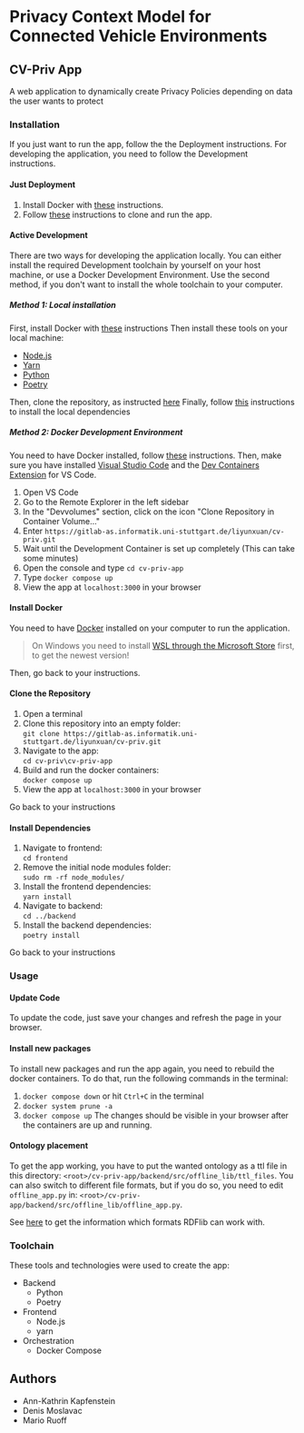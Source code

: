 # Privacy Context Model for Connected Vehicle Environments

## CV-Priv App
A web application to dynamically create Privacy Policies depending on data the user wants to protect

### Installation
If you just want to run the app, follow the the Deployment instructions.
For developing the application, you need to follow the Development instructions.

#### Just Deployment
1. Install Docker with [these](#install-docker) instructions.
2. Follow [these](#clone-the-repository) instructions to clone and run the app.

#### Active Development
There are two ways for developing the application locally. You can either install the required Development toolchain by yourself on your host machine, or use a Docker Development Environment. Use the second method, if you don't want to install the whole toolchain to your computer.

##### Method 1: Local installation
First, install Docker with [these](#install-docker) instructions
Then install these tools on your local machine:
- [Node.js](https://nodejs.org/en/)
- [Yarn](https://yarnpkg.com/)
- [Python](https://www.python.org/)
- [Poetry](https://python-poetry.org/)

Then, clone the repository, as instructed [here](#clone-the-repository)
Finally, follow [this](#install-dependencies) instructions to install the local dependencies

##### Method 2: Docker Development Environment
You need to have Docker installed, follow [these](#install-docker) instructions.
Then, make sure you have installed [Visual Studio Code](https://code.visualstudio.com/)
and the [Dev Containers Extension](https://marketplace.visualstudio.com/items?itemName=ms-vscode-remote.remote-containers) for VS Code.

1. Open VS Code
2. Go to the Remote Explorer in the left sidebar
3. In the "Devvolumes" section, click on the icon "Clone Repository in Container Volume..."
4. Enter `https://gitlab-as.informatik.uni-stuttgart.de/liyunxuan/cv-priv.git`
5. Wait until the Development Container is set up completely (This can take some minutes)
6. Open the console and type `cd cv-priv-app`
7. Type `docker compose up`
8. View the app at `localhost:3000` in your browser

#### Install Docker
You need to have [Docker](https://www.docker.com/) installed on your computer to run the application.
> On Windows you need to install [WSL through the Microsoft Store](https://apps.microsoft.com/store/detail/windows-subsystem-for-linux/9P9TQF7MRM4R) first, to get the newest version!

Then, go back to your instructions.

#### Clone the Repository
1. Open a terminal
2. Clone this repository into an empty folder:<br>
`git clone https://gitlab-as.informatik.uni-stuttgart.de/liyunxuan/cv-priv.git
`
3. Navigate to the app:<br>
`cd cv-priv\cv-priv-app`
4. Build and run the docker containers:<br>
`docker compose up`
5. View the app at `localhost:3000` in your browser

Go back to your instructions

#### Install Dependencies
1. Navigate to frontend:<br>
`cd frontend`
2. Remove the initial node modules folder:<br>
`sudo rm -rf node_modules/`
3. Install the frontend dependencies:<br>
`yarn install`
4. Navigate to backend:<br>
`cd ../backend`
5. Install the backend dependencies:<br>
`poetry install`

Go back to your instructions

### Usage
#### Update Code
To update the code, just save your changes and refresh the page in your browser.

#### Install new packages
To install new packages and run the app again, you need to rebuild the docker containers. To do that, run the following commands in the terminal:
1. `docker compose down` or hit `Ctrl+C` in the terminal
2. `docker system prune -a`
3. `docker compose up`
The changes should be visible in your browser after the containers are up and running.

#### Ontology placement
To get the app working, you have to put the wanted ontology as a ttl file in this directory:
`<root>/cv-priv-app/backend/src/offline_lib/ttl_files`.
You can also switch to different file formats, but if you do so, you need to edit `offline_app.py` in:
`<root>/cv-priv-app/backend/src/offline_lib/offline_app.py`.

See [here](https://rdflib.readthedocs.io/en/stable/intro_to_parsing.html#:~:text=within%20serialize()%3A-,RDF%20Format,-Keyword "RDFlib Homepage") to get the information which formats RDFlib can work with.


### Toolchain
These tools and technologies were used to create the app:
- Backend
  - Python
  - Poetry
- Frontend
  - Node.js
  - yarn
- Orchestration
  - Docker Compose

## Authors
- Ann-Kathrin Kapfenstein
- Denis Moslavac
- Mario Ruoff
